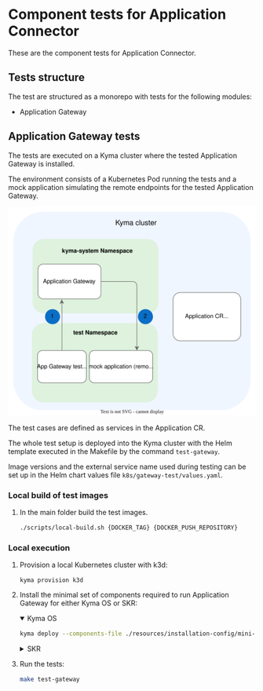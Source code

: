 # Component tests for Application Connector

These are the component tests for Application Connector.

## Tests structure

The test are structured as a monorepo with tests for the following modules:
- Application Gateway

## Application Gateway tests

The tests are executed on a Kyma cluster where the tested Application Gateway is installed.

The environment consists of a Kubernetes Pod running the tests and a mock application simulating the remote endpoints for the tested Application Gateway.

![Application Gateway tests architecture](./assets/app-gateway-tests-architecture.svg)

The test cases are defined as services in the Application CR.

The whole test setup is deployed into the Kyma cluster with the Helm template executed in the Makefile by the command `test-gateway`.

Image versions and the external service name used during testing can be set up in the Helm chart values file `k8s/gateway-test/values.yaml`.

### Local build of test images

1. In the main folder build the test images.
   ```bash
   ./scripts/local-build.sh {DOCKER_TAG} {DOCKER_PUSH_REPOSITORY}
   ```

### Local execution

1. Provision a local Kubernetes cluster with k3d:

   ```shell
   kyma provision k3d
   ```

2. Install the minimal set of components required to run Application Gateway for either Kyma OS or SKR:

   <div tabs name="Kyma flavor" group="minimal-kyma-installation">
      <details open>
      <summary label="OS">
      Kyma OS
      </summary>

   ```bash
   kyma deploy --components-file ./resources/installation-config/mini-kyma-os.yaml
   ```
      </details>
      <details>
      <summary label="SKR">
      SKR
      </summary>

   ```bash
   kyma deploy --components-file ./resources/installation-config/mini-kyma-skr.yaml 
   ```
      </details>
   </div>

3. Run the tests:

   ```bash
   make test-gateway
   ```
